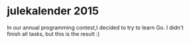 # julekalender 2015

In our annual programming contest,I decided to try to learn Go. I didn't finish all tasks, but this is the result :) 
